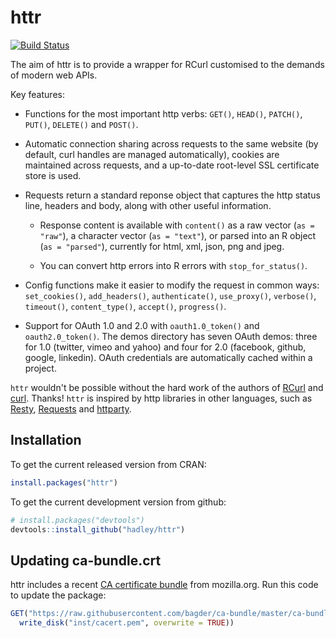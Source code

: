 # httr

[![Build Status](https://travis-ci.org/hadley/httr.png?branch=master)](https://travis-ci.org/hadley/httr)

The aim of httr is to provide a wrapper for RCurl customised to the demands of modern web APIs.

Key features:

* Functions for the most important http verbs: `GET()`, `HEAD()`, `PATCH()`, 
  `PUT()`, `DELETE()` and `POST()`.

* Automatic connection sharing across requests to the same website (by
  default, curl handles are managed automatically), cookies are maintained
  across requests, and a up-to-date root-level SSL certificate store is used.

* Requests return a standard reponse object that captures the http status line,
  headers and body, along with other useful information.

  * Response content is available with `content()` as a raw vector (`as =
    "raw"`), a character vector (`as = "text"`), or parsed into an R object
    (`as = "parsed"`), currently for html, xml, json, png and jpeg.

  * You can convert http errors into R errors with `stop_for_status()`.

* Config functions make it easier to modify the request in common ways:
  `set_cookies()`, `add_headers()`, `authenticate()`, `use_proxy()`, 
  `verbose()`, `timeout()`, `content_type()`, `accept()`, `progress()`.

* Support for OAuth 1.0 and 2.0 with `oauth1.0_token()` and `oauth2.0_token()`.
  The demos directory has seven OAuth demos: three for 1.0 (twitter, vimeo and
  yahoo) and four for 2.0 (facebook, github, google, linkedin). OAuth
  credentials are automatically cached within a project.

`httr` wouldn't be possible without the hard work of the authors of [RCurl](http://www.omegahat.org/RCurl/) and [curl](http://curl.haxx.se/). Thanks! `httr` is inspired by http libraries in other languages, such as [Resty](http://beders.github.com/Resty/Resty/Examples.html), [Requests](http://docs.python-requests.org/en/latest/index.html) and [httparty](http://github.com/jnunemaker/httparty/tree/master).

## Installation

To get the current released version from CRAN:

```R
install.packages("httr")
```

To get the current development version from github:

```R
# install.packages("devtools")
devtools::install_github("hadley/httr")
```

## Updating ca-bundle.crt

httr includes a recent [CA certificate bundle](http://curl.haxx.se/docs/caextract.html) from mozilla.org. Run this code to update the package:

```r
GET("https://raw.githubusercontent.com/bagder/ca-bundle/master/ca-bundle.crt",
  write_disk("inst/cacert.pem", overwrite = TRUE))
```
